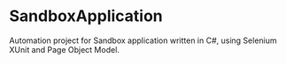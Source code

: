 # SandboxApplication

Automation project for Sandbox application written in C#, using Selenium XUnit and Page Object Model.
